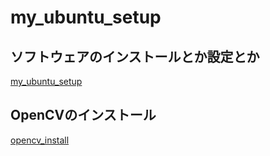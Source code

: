 # my_ubuntu_setup

## ソフトウェアのインストールとか設定とか

[my_ubuntu_setup](./my_ubuntu_setup.md)

## OpenCVのインストール

[opencv_install](./OpenCV_install/README.md)
